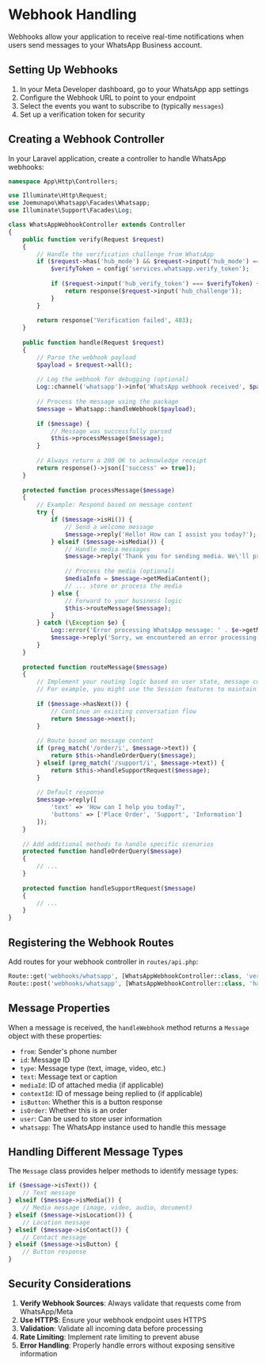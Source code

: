 # Webhook Handling

Webhooks allow your application to receive real-time notifications when users send messages to your WhatsApp Business account.

## Setting Up Webhooks

1. In your Meta Developer dashboard, go to your WhatsApp app settings
2. Configure the Webhook URL to point to your endpoint
3. Select the events you want to subscribe to (typically `messages`)
4. Set up a verification token for security

## Creating a Webhook Controller

In your Laravel application, create a controller to handle WhatsApp webhooks:

```php
namespace App\Http\Controllers;

use Illuminate\Http\Request;
use Joemunapo\Whatsapp\Facades\Whatsapp;
use Illuminate\Support\Facades\Log;

class WhatsAppWebhookController extends Controller
{
    public function verify(Request $request)
    {
        // Handle the verification challenge from WhatsApp
        if ($request->has('hub_mode') && $request->input('hub_mode') === 'subscribe') {
            $verifyToken = config('services.whatsapp.verify_token');
            
            if ($request->input('hub_verify_token') === $verifyToken) {
                return response($request->input('hub_challenge'));
            }
        }
        
        return response('Verification failed', 403);
    }
    
    public function handle(Request $request)
    {
        // Parse the webhook payload
        $payload = $request->all();
        
        // Log the webhook for debugging (optional)
        Log::channel('whatsapp')->info('WhatsApp webhook received', $payload);
        
        // Process the message using the package
        $message = Whatsapp::handleWebhook($payload);
        
        if ($message) {
            // Message was successfully parsed
            $this->processMessage($message);
        }
        
        // Always return a 200 OK to acknowledge receipt
        return response()->json(['success' => true]);
    }
    
    protected function processMessage($message)
    {
        // Example: Respond based on message content
        try {
            if ($message->isHi()) {
                // Send a welcome message
                $message->reply('Hello! How can I assist you today?');
            } elseif ($message->isMedia()) {
                // Handle media messages
                $message->reply('Thank you for sending media. We\'ll process it soon.');
                
                // Process the media (optional)
                $mediaInfo = $message->getMediaContent();
                // ... store or process the media
            } else {
                // Forward to your business logic
                $this->routeMessage($message);
            }
        } catch (\Exception $e) {
            Log::error('Error processing WhatsApp message: ' . $e->getMessage());
            $message->reply('Sorry, we encountered an error processing your message.');
        }
    }
    
    protected function routeMessage($message)
    {
        // Implement your routing logic based on user state, message content, etc.
        // For example, you might use the Session features to maintain conversation state
        
        if ($message->hasNext()) {
            // Continue an existing conversation flow
            return $message->next();
        }
        
        // Route based on message content
        if (preg_match('/order/i', $message->text)) {
            return $this->handleOrderQuery($message);
        } elseif (preg_match('/support/i', $message->text)) {
            return $this->handleSupportRequest($message);
        }
        
        // Default response
        $message->reply([
            'text' => 'How can I help you today?',
            'buttons' => ['Place Order', 'Support', 'Information']
        ]);
    }
    
    // Add additional methods to handle specific scenarios
    protected function handleOrderQuery($message)
    {
        // ...
    }
    
    protected function handleSupportRequest($message)
    {
        // ...
    }
}
```

## Registering the Webhook Routes

Add routes for your webhook controller in `routes/api.php`:

```php
Route::get('webhooks/whatsapp', [WhatsAppWebhookController::class, 'verify']);
Route::post('webhooks/whatsapp', [WhatsAppWebhookController::class, 'handle']);
```

## Message Properties

When a message is received, the `handleWebhook` method returns a `Message` object with these properties:

- `from`: Sender's phone number
- `id`: Message ID
- `type`: Message type (text, image, video, etc.)
- `text`: Message text or caption
- `mediaId`: ID of attached media (if applicable)
- `contextId`: ID of message being replied to (if applicable)
- `isButton`: Whether this is a button response
- `isOrder`: Whether this is an order
- `user`: Can be used to store user information
- `whatsapp`: The WhatsApp instance used to handle this message

## Handling Different Message Types

The `Message` class provides helper methods to identify message types:

```php
if ($message->isText()) {
    // Text message
} elseif ($message->isMedia()) {
    // Media message (image, video, audio, document)
} elseif ($message->isLocation()) {
    // Location message
} elseif ($message->isContact()) {
    // Contact message
} elseif ($message->isButton) {
    // Button response
}
```

## Security Considerations

1. **Verify Webhook Sources**: Always validate that requests come from WhatsApp/Meta
2. **Use HTTPS**: Ensure your webhook endpoint uses HTTPS
3. **Validation**: Validate all incoming data before processing
4. **Rate Limiting**: Implement rate limiting to prevent abuse
5. **Error Handling**: Properly handle errors without exposing sensitive information